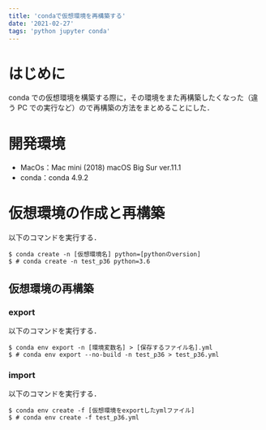 ```yaml
---
title: 'condaで仮想環境を再構築する'
date: '2021-02-27'
tags: 'python jupyter conda'
---
```


# はじめに

conda での仮想環境を構築する際に，その環境をまた再構築したくなった（違う PC での実行など）ので再構築の方法をまとめることにした．

# 開発環境

- MacOs：Mac mini (2018) macOS Big Sur ver.11.1
- conda：conda 4.9.2

# 仮想環境の作成と再構築

以下のコマンドを実行する．

```console
$ conda create -n [仮想環境名] python=[pythonのversion]
$ # conda create -n test_p36 python=3.6
```

## 仮想環境の再構築

### export

以下のコマンドを実行する．

```console
$ conda env export -n [環境変数名] > [保存するファイル名].yml
$ # conda env export --no-build -n test_p36 > test_p36.yml
```

### import

以下のコマンドを実行する．

```console
$ conda env create -f [仮想環境をexportしたymlファイル]
$ # conda env create -f test_p36.yml
```

